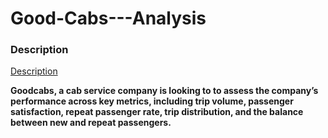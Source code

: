 # Good-Cabs---Analysis
### Description
[Description](#description)




**Goodcabs, a cab service company is looking to to assess the company’s performance across key metrics, including trip volume, passenger satisfaction, repeat passenger rate, trip distribution, and the balance between new and repeat passengers.**




